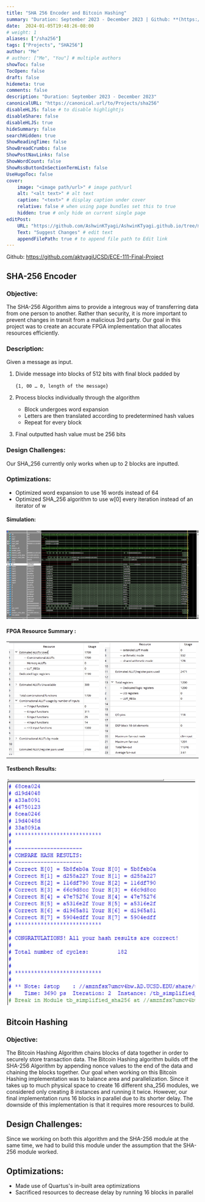 ```yaml
---
title: "SHA 256 Encoder and Bitcoin Hashing"
summary: "Duration: September 2023 - December 2023 | Github: **(https://github.com/aktyagiUCSD/ECE-111-Final-Project)**"
date:  2024-01-05T19:48:26-08:00
# weight: 1
aliases: ["/sha256"]
tags: ["Projects", "SHA256"]
author: "Me"
# author: ["Me", "You"] # multiple authors
showToc: false
TocOpen: false
draft: false
hidemeta: true
comments: false
description: "Duration: September 2023 - December 2023" 
canonicalURL: "https://canonical.url/to/Projects/sha256"
disableHLJS: false # to disable highlightjs
disableShare: false
disableHLJS: true
hideSummary: false
searchHidden: true
ShowReadingTime: false
ShowBreadCrumbs: false
ShowPostNavLinks: false
ShowWordCount: false
ShowRssButtonInSectionTermList: false
UseHugoToc: false
cover:
    image: "<image path/url>" # image path/url
    alt: "<alt text>" # alt text
    caption: "<text>" # display caption under cover
    relative: false # when using page bundles set this to true
    hidden: true # only hide on current single page
editPost:
    URL: "https://github.com/AshwinKTyagi/AshwinKTyagi.github.io/tree/main/content"
    Text: "Suggest Changes" # edit text
    appendFilePath: true # to append file path to Edit link
---
```

Github: https://github.com/aktyagiUCSD/ECE-111-Final-Project

## SHA-256 Encoder
### Objective:

The SHA-256 Algorithm aims to provide a integrous way of transferring data from one person to another.
Rather than security, it is more important to prevent changes in transit from a malicious 3rd party.
Our goal in this project was to create an accurate FPGA implementation that allocates resources efficiently.

### Description:

Given a message as input.
1. Divide message into blocks of 512 bits with final block padded by

    ```{1, 00 … 0, length of the message}```

2. Process blocks individually through the algorithm

    - Block undergoes word expansion 
    - Letters are then translated according to predetermined hash values
    - Repeat for every block

3. Final outputted hash value must be 256 bits

### Design Challenges:

Our SHA_256 currently only works when up to 2 blocks are inputted.

### Optimizations:

- Optimized word expansion to use 16 words instead of 64
- Optimized SHA_256 algorithm to use w[0] every iteration instead of an iterator of w

#### Simulation:

![sha256_simulation](images/sha256_simulation.jpg)

#### FPGA Resource Summary :

|  |  |
|  --------------------------------------- | ---------------------------------------- |
| ![sha256_fpga1](images/sha256_fpga1.jpg) | ![sha256_fpga2](images/sha256_fpga2.jpg) |

#### Testbench Results:

![sha256_testbench](images/sha256_testbench.jpg)

## Bitcoin Hashing
### Objective:

The Bitcoin Hashing Algorithm chains blocks of data together in order to securely store transaction data.
The Bitcoin Hashing algorithm builds off the SHA-256 Algorithm by appending nonce values to the end of the data and chaining the blocks together.
Our goal when working on this Bitcoin Hashing implementation was to balance area and parallelization. 
Since it takes up to much physical space to create 16 different sha_256 modules, we considered only creating 8 instances and running it twice. 
However, our final implementation runs 16 blocks in parallel due to its shorter delay. The downside of this implementation is that it requires more resources to build.

## Design Challenges:

Since we working on both this algorithm and the SHA-256 module at the same time, we had to build this module under the assumption that the SHA-256 module worked.

## Optimizations:

- Made use of Quartus's in-built area optimizations
- Sacrificed resources to decrease delay by running 16 blocks in parallel